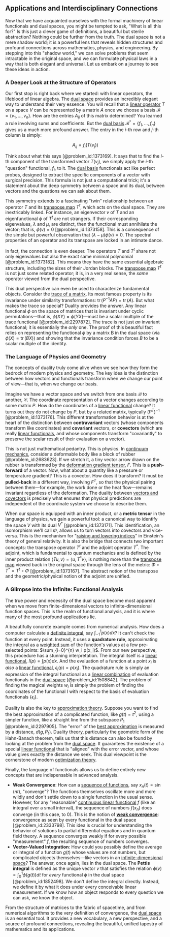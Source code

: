 ## Applications and Interdisciplinary Connections

Now that we have acquainted ourselves with the formal machinery of linear functionals and dual spaces, you might be tempted to ask, "What is all this for?" Is this just a clever game of definitions, a beautiful but sterile abstraction? Nothing could be further from the truth. The dual space is not a mere shadow world; it is a powerful lens that reveals hidden structures and profound connections across mathematics, physics, and engineering. By stepping into this "shadow world," we can solve problems that seem intractable in the original space, and we can formulate physical laws in a way that is both elegant and universal. Let us embark on a journey to see these ideas in action.

### A Deeper Look at the Structure of Operators

Our first stop is right back where we started: with linear operators, the lifeblood of linear algebra. The [dual space](@article_id:146451) provides an incredibly elegant way to understand their very essence. You will recall that a [linear operator](@article_id:136026) $T$ on a space $V$ can be represented by a matrix $A$ once we choose a basis $\mathcal{B} = \{v_1, \dots, v_n\}$. How are the entries $A_{ij}$ of this matrix determined? You learned a rule involving sums and coefficients. But the [dual basis](@article_id:144582) $\mathcal{B}^* = \{f_1, \dots, f_n\}$ gives us a much more profound answer. The entry in the $i$-th row and $j$-th column is simply:

$$ A_{ij} = f_i(T(v_j)) $$

Think about what this says [@problem_id:1373169]. It says that to find the $i$-th component of the transformed vector $T(v_j)$, we simply apply the $i$-th "question" functional, $f_i$, to it. The [dual basis](@article_id:144582) functionals act like perfect probes, designed to extract the specific components of a vector with surgical precision. This formula is not just a computational trick; it's a statement about the deep symmetry between a space and its dual, between vectors and the questions we can ask about them.

This symmetry extends to a fascinating "twin" relationship between an operator $T$ and its [transpose map](@article_id:152478) $T^t$, which acts on the dual space. They are inextricably linked. For instance, an eigenvector $v$ of $T$ and an eigenfunctional $\phi$ of $T^t$ are not strangers. If their corresponding eigenvalues, $\lambda$ and $\mu$, are distinct, then the functional must annihilate the vector; that is, $\phi(v)=0$ [@problem_id:1373158]. This is a consequence of the simple but powerful observation that $(\lambda - \mu)\phi(v) = 0$. The spectral properties of an operator and its transpose are locked in an intimate dance.

In fact, the connection is even deeper. The operators $T$ and $T^t$ share not only eigenvalues but also the exact same minimal polynomial [@problem_id:1373182]. This means they have the same essential algebraic structure, including the sizes of their Jordan blocks. The [transpose map](@article_id:152478) $T^t$ is not just some related operator; it is, in a very real sense, the *same* operator viewed from the dual perspective.

This dual perspective can even be used to characterize fundamental objects. Consider the [trace of a matrix](@article_id:139200). Its most famous property is its invariance under similarity transformations: $\operatorname{tr}(P^{-1}AP) = \operatorname{tr}(A)$. But what makes the trace so special? Duality provides the answer. Any linear functional $\phi$ on the space of matrices that is invariant under cyclic permutations—that is, $\phi(XY) = \phi(YX)$—must be a scalar multiple of the trace functional [@problem_id:2297872]. The trace is not just *an* invariant functional; it is essentially the *only* one. The proof of this beautiful fact relies on representing the functional $\phi$ by a matrix B in the dual space (via $\phi(X) = \operatorname{tr}(BX)$) and showing that the invariance condition forces $B$ to be a scalar multiple of the identity.

### The Language of Physics and Geometry

The concepts of duality truly come alive when we see how they form the bedrock of modern physics and geometry. The key idea is the distinction between how vectors and functionals transform when we change our point of view—that is, when we change our basis.

Imagine we have a vector space and we switch from one basis $\mathcal{B}$ to another, $\mathcal{C}$. The coordinate representation of a vector changes according to some matrix $P$. How do the coordinates of a [linear functional](@article_id:144390) change? It turns out they do not change by $P$, but by a related matrix, typically $(P^T)^{-1}$ [@problem_id:1373176]. This different transformation behavior is at the heart of the distinction between **contravariant** vectors (whose components transform like coordinates) and **covariant** vectors, or **covectors** (which are really [linear functionals](@article_id:275642), and whose components transform "covariantly" to preserve the scalar result of their evaluation on a vector).

This is not just mathematical pedantry. This is physics. In [continuum mechanics](@article_id:154631), consider a deformable body like a block of rubber [@problem_id:2683623]. If we stretch it, a tiny vector arrow drawn on the rubber is transformed by the [deformation gradient tensor](@article_id:149876), $F$. This is a **push-forward** of a vector. Now, what about a quantity like a pressure or temperature gradient? This is a covector. How does it transform? It must be **pulled-back** in a different way, involving $F^T$, so that the physical pairing between them—for example, the work done or the heat flow—remains invariant regardless of the deformation. The duality between [vectors and covectors](@article_id:180634) is precisely what ensures that physical predictions are independent of the coordinate system we choose to describe them.

When our space is equipped with an inner product, or a **metric tensor** in the language of physics, we gain a powerful tool: a canonical way to identify the space $V$ with its dual $V^*$ [@problem_id:1373171]. This identification, an isomorphism we'll call $\Phi$, allows us to turn vectors into covectors and vice-versa. This is the mechanism for "[raising and lowering indices](@article_id:160798)" in Einstein's theory of general relativity. It is also the bridge that connects two important concepts: the transpose operator $T^t$ and the adjoint operator $T^*$. The adjoint, which is fundamental to quantum mechanics and is defined by the inner product relation $\langle T u, v \rangle = \langle u, T^*v \rangle$, is nothing more than the [transpose map](@article_id:152478) viewed back in the original space through the lens of the metric: $\Phi \circ T^* = T^t \circ \Phi$ [@problem_id:1373167]. The abstract notion of the transpose and the geometric/physical notion of the adjoint are unified.

### A Glimpse into the Infinite: Functional Analysis

The true power and necessity of the dual space become most apparent when we move from finite-dimensional vectors to infinite-dimensional function spaces. This is the realm of functional analysis, and it is where many of the most profound applications lie.

A beautifully concrete example comes from numerical analysis. How does a computer calculate a [definite integral](@article_id:141999), say $\int_{-1}^{1} p(x) dx$? It can't check the function at every point. Instead, it uses a **quadrature rule**, approximating the integral as a [weighted sum](@article_id:159475) of the function's values at a few pre-selected points: $\sum_{i=0}^{n} w_i p(x_i)$. From our new perspective, this procedure has a stunning interpretation. The integral itself is a [linear functional](@article_id:144390), $I(p) = \int p(x) dx$. And the evaluation of a function at a point $x_i$ is *also* a [linear functional](@article_id:144390), $\epsilon_i(p) = p(x_i)$. The quadrature rule is simply an expression of the integral functional as a [linear combination](@article_id:154597) of evaluation functionals in the [dual space](@article_id:146451) [@problem_id:1508842]. The problem of finding the magical weights $w_i$ is simply the problem of finding the coordinates of the functional $I$ with respect to the basis of evaluation functionals $\{\epsilon_i\}$.

Duality is also the key to [approximation theory](@article_id:138042). Suppose you want to find the best approximation of a complicated function, like $g(t) = t^2$, using a simpler function, like a straight line from the subspace $P_1$ [@problem_id:2297905]. The "error" of the [best approximation](@article_id:267886) is measured by a distance, $d(g, P_1)$. Duality theory, particularly the geometric form of the Hahn-Banach theorem, tells us that this distance can also be found by looking at the problem from the [dual space](@article_id:146451). It guarantees the existence of a special [linear functional](@article_id:144390) that is "aligned" with the error vector, and whose value gives exactly the distance we seek. This dual viewpoint is the cornerstone of modern [optimization theory](@article_id:144145).

Finally, the language of functionals allows us to define entirely new concepts that are indispensable in advanced analysis.
*   **Weak Convergence**: How can a [sequence of functions](@article_id:144381), say $x_n(t) = \sin(nt)$, "converge"? The functions themselves oscillate more and more wildly and don't settle down to a single function in the usual sense. However, for any "reasonable" [continuous linear functional](@article_id:135795) $f$ (like an integral over a small interval), the sequence of numbers $f(x_n)$ does converge (in this case, to 0). This is the notion of **[weak convergence](@article_id:146156)**: convergence as seen by every functional in the dual space [@problem_id:2333798]. This idea is crucial for understanding the behavior of solutions to partial differential equations and in quantum field theory. A sequence converges weakly if for every possible "measurement" $f$, the resulting sequence of numbers converges.
*   **Vector-Valued Integration**: How could you possibly define the average or integral of a function $g(t)$ whose values are not numbers, but complicated objects themselves—like vectors in an [infinite-dimensional space](@article_id:138297)? The answer, once again, lies in the dual space. The **Pettis integral** is defined as the unique vector $v$ that satisfies the relation $\phi(v) = \int_0^1 \phi(g(t)) dt$ for *every* functional $\phi$ in the dual space [@problem_id:1852498]. We don't define the integral directly. Instead, we define it by what it does under every conceivable linear measurement. If we know how an object responds to every question we can ask, we know the object.

From the structure of matrices to the fabric of spacetime, and from numerical algorithms to the very definition of convergence, the [dual space](@article_id:146451) is an essential tool. It provides a new vocabulary, a new perspective, and a source of profound connections, revealing the beautiful, unified tapestry of mathematics and its applications.